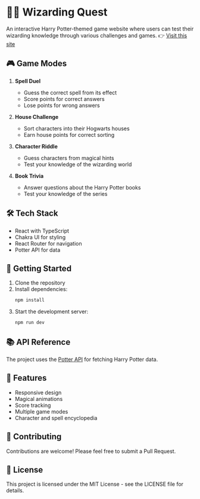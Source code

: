 # 🧙‍♂️ Wizarding Quest

An interactive Harry Potter-themed game website where users can test their wizarding knowledge through various challenges and games.
👉 [Visit this site](https://wizarding-quest.netlify.app/)

## 🎮 Game Modes

1. **Spell Duel**
   - Guess the correct spell from its effect
   - Score points for correct answers
   - Lose points for wrong answers

2. **House Challenge**
   - Sort characters into their Hogwarts houses
   - Earn house points for correct sorting

3. **Character Riddle**
   - Guess characters from magical hints
   - Test your knowledge of the wizarding world

4. **Book Trivia**
   - Answer questions about the Harry Potter books
   - Test your knowledge of the series

## 🛠️ Tech Stack

- React with TypeScript
- Chakra UI for styling
- React Router for navigation
- Potter API for data

## 🚀 Getting Started

1. Clone the repository
2. Install dependencies:
   ```bash
   npm install
   ```
3. Start the development server:
   ```bash
   npm run dev
   ```

## 📚 API Reference

The project uses the [Potter API](https://potterapi-fedeperin.vercel.app/) for fetching Harry Potter data.

## 🎨 Features

- Responsive design
- Magical animations
- Score tracking
- Multiple game modes
- Character and spell encyclopedia

## 🤝 Contributing

Contributions are welcome! Please feel free to submit a Pull Request.

## 📝 License

This project is licensed under the MIT License - see the LICENSE file for details.
